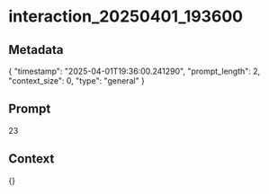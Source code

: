 # interaction_20250401_193600

## Metadata
{
  "timestamp": "2025-04-01T19:36:00.241290",
  "prompt_length": 2,
  "context_size": 0,
  "type": "general"
}

## Prompt
23

## Context
{}
